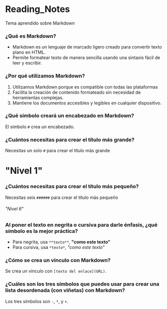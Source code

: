 # Reading_Notes
Tema aprendido sobre Markdown

### ¿Qué es Markdown?
+ Markdown es un lenguaje de marcado ligero creado para convertir texto plano en HTML.
+ Permite formatear texto de manera sencilla usando una sintaxis fácil de leer y escribir.

### ¿Por qué utilizamos Markdown?
1. Utilizamos Markdown porque es compatible con todas las plataformas
2. Facilita la creación de contenido formateado sin necesidad de herramientas complejas.
3. Mantiene los documentos accesibles y legibles en cualquier dispositivo.

### ¿Qué símbolo creará un encabezado en Markdown?
El símbolo `#` crea un encabezado.

### ¿Cuántos necesitas para crear el título más grande?
Necesitas un solo `#` para crear el título más grande 
# "Nivel 1"

### ¿Cuántos necesitas para crear el título más pequeño?
Necesitas seis `######` para crear el título más pequeño 
###### "Nivel 6"

### Al poner el texto en negrita o cursiva para darle énfasis, ¿qué símbolo es la mejor práctica?
- Para negrita, usa `**texto**`, **"como este texto"**
- Para cursiva, usa `*texto*`, *"como este texto"*

### ¿Cómo se crea un vínculo con Markdown?
Se crea un vínculo con `[texto del enlace](URL)`.

### ¿Cuáles son los tres símbolos que puedes usar para crear una lista desordenada (con viñetas) con Markdown?
Los tres símbolos son `-`, `*`, y `+`.
